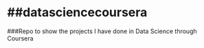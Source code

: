 ##datasciencecoursera
===================

###Repo to show the projects I have done in Data Science through Coursera
